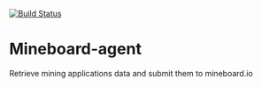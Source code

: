 [![Build Status](https://drone.io/github.com/geeksonsoftware/mineboard-agent/status.png)](https://drone.io/github.com/geeksonsoftware/mineboard-agent/latest)


Mineboard-agent
===============

Retrieve mining applications data and submit them to mineboard.io

